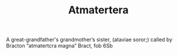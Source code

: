 ---
title: Atmatertera
permalink: "/definitions/atmatertera.html"
body: A great-grandfather's grandmother’s sister, (ataviae soror;) called by Bracton
  “atmatertcra magna” Bract, fob 6Sb
published_at: '2018-07-07'
layout: post
---